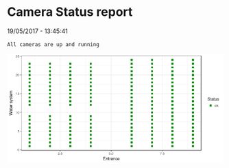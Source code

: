 Camera Status report
================
19/05/2017 - 13:45:41

    All cameras are up and running

![](camreport_files/figure-markdown_github/unnamed-chunk-2-1.png)
